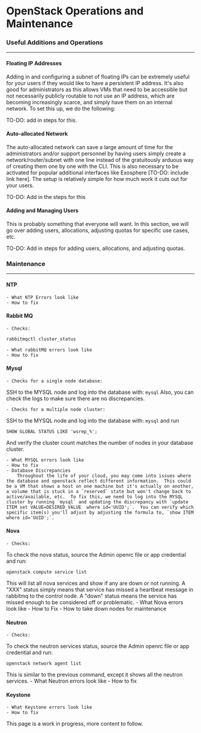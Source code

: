 # OpenStack Operations and Maintenance

### Useful Additions and Operations

---

#### Floating IP Addresses

Adding in and configuring a subnet of floating IPs can be extremely useful for your users if they would like to have a persistent IP address.  It's also good for administrators as this allows VMs that need to be accessible but not necessarily publicly routable to not use an IP address, which are becoming increasingly scarce, and simply have them on an internal network.  To set this up, we do the following:

TO-DO: add in steps for this.

#### Auto-allocated Network

The auto-allocated network can save a large amount of time for the administrators and/or support personnel by having users simply create a network/router/subnet with one line instead of the gratuitously arduous way of creating them one by one with the CLI.  This is also necessary to be activated for popular additional interfaces like Exosphere [TO-DO: include link here].  The setup is relatively simple for how much work it cuts out for your users.  

TO-DO: Add in the steps for this

#### Adding and Managing Users

This is probably something that everyone will want.  In this section, we will go over adding users, allocations, adjusting quotas for specific use cases, etc.  

TO-DO: Add in steps for adding users, allocations, and adjusting quotas.


### Maintenance

---

#### NTP
	- What NTP Errors look like
	- How to fix

#### Rabbit MQ

	- Checks:
``` bash
rabbitmqctl cluster_status
```
	- What rabbitMQ errors look like
	- How to fix

#### Mysql

	- Checks for a single node database:
SSH to the MYSQL node and log into the database with:
`mysql`
Also, you can check the logs to make sure there are no discrepancies.

	- Checks for a multiple node cluster:
SSH to the MYSQL node and log into the database with:
`mysql`
and run
```
SHOW GLOBAL STATUS LIKE 'wsrep_%';
```
And verify the cluster count matches the number of nodes in your database cluster.

	- What MYSQL errors look like
	- How to fix
	- Database Discrepancies
		Throughout the life of your cloud, you may come into issues where the database and openstack reflect different information.  This could be a VM that shows a host on one machine but it's actually on another, a volume that is stuck in a `reserved` state but won't change back to active/available, etc.  To fix this, we need to log into the MYSQL cluster by running `mysql` and updating the discrepancy with `update ITEM set VALUE=DESIRED_VALUE  where id='UUID';`.  You can verify which specific item(s) you'll adjust by adjusting the formula to, `show ITEM where id='UUID';`.

#### Nova

	- Checks:
To check the nova status, source the Admin openrc file or app credential and run:
```
openstack compute service list
```

This will list all nova services and show if any are down or not running.  A "XXX" status simply means that service has missed a heartbeat message in rabbitmq to the control node.  A "down" status means the service has missed enough to be considered off or problematic.
	- What Nova errors look like
	- How to Fix
	- How to take down nodes for maintenance


#### Neutron

	- Checks:
To check the neutron services status, source the Admin openrc file or app credential and run:

```
openstack network agent list
```

This is similar to the previous command, except it shows all the neutron services.
	- What Neutron errors look like
	- How to fix

#### Keystone
	- What Keystone errors look like
	- How to fix


This page is a work in progress, more content to follow.

